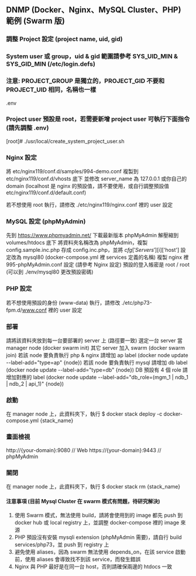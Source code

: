 ## DNMP (Docker、Nginx、MySQL Cluster、PHP) 範例 (Swarm 版)




### 調整 Project 設定 (project name, uid, gid)
### System user 或 group，uid & gid 範圍請參考 SYS_UID_MIN & SYS_GID_MIN (/etc/login.defs)
### 注意: PROJECT_GROUP 是獨立的，PROJECT_GID 不要和 PROJECT_UID 相同，名稱也一樣
.env


### Project user 預設是 root，若需要新增 project user 可執行下面指令 (請先調整 .env)
[root]# ./usr/local/create_system_project_user.sh


### Nginx 設定
將 etc/nginx119/conf.d/samples/994-demo.conf 複製到 etc/nginx119/conf.d/vhosts 底下
並修改 server_name 為 127.0.0.1 或你自己的 domain (localhost 是 nginx 的預設值，請不要使用，或自行調整預設值 etc/nginx119/conf.d/default.conf)

若不想使用 root 執行，請修改 ./etc/nginx119/nginx.conf 裡的 user 設定


### MySQL 設定 (phpMyAdmin)
先到 https://www.phpmyadmin.net/ 下載最新版本 phpMyAdmin
解壓縮到 volumes/htdocs 底下
將資料夾名稱改為 phpMyAdmin，複製 config.sample.inc.php 存成 config.inc.php，並將 $cfg['Servers'][$i]['host'] 設定改為 mysql80 (docker-compose.yml 裡 services 定義的名稱)
複製 nginx 裡 995-phpMyAdmin.conf 設定 (請參考 Nginx 設定)
預設的登入帳密是 root / root (可以到 ./env/mysql80 更改預設密碼)


### PHP 設定
若不想使用預設的身份 (www-data) 執行，請修改 ./etc/php73-fpm.d/www.conf 裡的 user 設定


### 部署
請將該資料夾放到每一台要部署的 server 上 (路徑要一致)
選定一台 server 當 manager node (docker swarm init)
其它 server 加入 swarm (docker swarm join)
若該 node 要負責執行 php & nginx 請增加 ap label (docker node update --label-add="type=ap" {node})
若該 node 要負責執行 mysql 請增加 db label (docker node update --label-add="type=db" {node})
DB 預設有 4 個 role 請增加對應的 label (docker node update --label-add="db_role=(mgm_1 | ndb_1 | ndb_2 | api_1)" {node})


### 啟動
在 manager node 上，此資料夾下，執行
$ docker stack deploy -c docker-compose.yml {stack_name}


### 畫面檢視
http://{your-domain}:9080	// Web
https://{your-domain}:9443	// phpMyAdmin


### 關閉
在 manager node 上，此資料夾下，執行
$ docker stack rm {stack_name}




#### 注意事項 (目前 Mysql Cluster 在 swarm 模式有問題，待研究解決)
1. 使用 Swarm 模式，無法使用 build，請將會使用到的 image 都先 push 到 docker hub 或 local registry 上，並調整 docker-compose 裡的 image 來源
2. PHP 預設沒有安裝 mysqli extension (phpMyAdmin 需要)，請自行 build services/php73，並 push 到 registry 上
3. 避免使用 aliases，因為 swarm 無法使用 depends_on，在該 service 啟動前，使用 aliases 會導致找不到該 service，而發生錯誤
4. Nginx 與 PHP 最好是在同一台 host，否則請確保兩邊的 htdocs 一致
